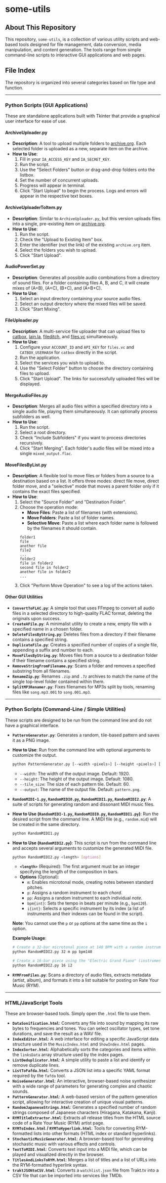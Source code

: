 # some-utils

## About This Repository

This repository, `some-utils`, is a collection of various utility scripts and web-based tools designed for file management, data conversion, media manipulation, and content generation. The tools range from simple command-line scripts to interactive GUI applications and web pages.

## File Index

The repository is organized into several categories based on file type and function.

---

### Python Scripts (GUI Applications)

These are standalone applications built with Tkinter that provide a graphical user interface for ease of use.

#### **ArchiveUploader.py**
- **Description**: A tool to upload multiple folders to [archive.org](https://archive.org). Each selected folder is uploaded as a new, separate item on the archive.
- **How to Use**:
    1.  Fill in your `IA_ACCESS_KEY` and `IA_SECRET_KEY`.
    2.  Run the script.
    3.  Use the "Select Folders" button or drag-and-drop folders onto the listbox.
    4.  Set the number of concurrent uploads.
    5. Progress will appear in terminal.
    6.  Click "Start Upload" to begin the process. Logs and errors will appear in the respective text boxes.

#### **ArchiveUploaderToItem.py**
- **Description**: Similar to `ArchiveUploader.py`, but this version uploads files into a single, pre-existing item on [archive.org](https://archive.org).
- **How to Use**:
    1. Run the script.
    2. Check the "Upload to Existing Item" box.
    3.  Enter the identifier (not the link) of the existing `archive.org` item.
    4.  Select the folders you wish to upload.
    5.  Click "Start Upload".

#### **AudioPowerSet.py**
- **Description**: Generates all possible audio combinations from a directory of sound files. For a folder containing files A, B, and C, it will create mixes of (A+B), (A+C), (B+C), and (A+B+C).
- **How to Use**:
    1.  Select an input directory containing your source audio files.
    2.  Select an output directory where the mixed files will be saved.
    3.  Click "Start Mixing".

#### **FileUploader.py**
- **Description**: A multi-service file uploader that can upload files to [catbox](https://catbox.moe/), [lain.la](https://pomf.lain.la/), [fileditch](https://fileditch.com/), and [files.vc](https://files.vc/) simultaneously.
- **How to Use**:
    1. Configure your `ACCOUNT_ID` and `API_KEY` for `files.vc` and `CATBOX_USERHASH` for `catbox` directly in the script.
    2. Run the application.
    3. Select the services you wish to upload to.
    4. Use the "Select Folder" button to choose the directory containing files to upload.
    5. Click "Start Upload". The links for successfully uploaded files will be displayed.

#### **MergeAudioFiles.py**
- **Description**: Merges all audio files within a specified directory into a single audio file, playing them simultaneously. It can optionally process subfolders as well.
- **How to Use**:
    1. Run the script.
    2. Select a root directory.
    3. Check "Include Subfolders" if you want to process directories recursively.
    4. Click "Start Merging". Each folder's audio files will be mixed into a single `mixed_output.flac`.

#### **MoveFilesByList.py**
- **Description**: A flexible tool to move files or folders from a source to a destination based on a list. It offers three modes: direct file move, direct folder move, and a "selective" mode that moves a parent folder only if it contains the exact files specified.
- **How to Use**:
    1. Select the "Source Folder" and "Destination Folder".
    2. Choose the operation mode:
        * **Move Files**: Paste a list of filenames (with extensions).
        * **Move Folders**: Paste a list of folder names.
        * **Selective Move**: Paste a list where each folder name is followed by the filenames it should contain.
        ```
        folder1
        file
        another file
        file2
        ...
        folder2
        file in folder2
        second file in folder2
        another file in folder2
        ...
        ```
    3. Click "Perform Move Operation" to see a log of the actions taken.

#### **Other GUI Utilities**
- **`ConvertToFLAC.py`**: A simple tool that uses FFmpeg to convert all audio files in a selected directory to high-quality FLAC format, deleting the originals upon success.
- **`CreateAFile.py`**: A minimalist utility to create a new, empty file with a specified name in a chosen folder.
- **`DeleteFilesByString.py`**: Deletes files from a directory if their filename contains a specified string.
- **`DuplicateFile.py`**: Creates a specified number of copies of a single file, appending a suffix and number to each.
- **`MoveFilesByString.py`**: Moves files from a source to a destination folder if their filename contains a specified string.
- **`RemoveStringFromFilename.py`**: Scans a folder and removes a specified substring from all filenames.
- **`RenameZip.py`**: Renames `.zip` and `.7z` archives to match the name of the single top-level folder contained within them.
- **`SplitMP3Renamer.py`**: Fixes filenames for MP3s split by tools, renaming files like `song.mp3.001` to `song.001.mp3`.

---

### Python Scripts (Command-Line / Simple Utilities)

These scripts are designed to be run from the command line and do not have a graphical interface.

- **`PatternGenerator.py`**: Generates a random, tile-based pattern and saves it as a PNG image.
- **How to Use**: Run from the command line with optional arguments to customize the output.
    ```bash
    python PatternGenerator.py [--width <pixels>] [--height <pixels>] [--tile_size <pixels>] [--output <filename.png>]
    ```
    - `--width`: The width of the output image. Default: 1920.
    - `--height`: The height of the output image. Default: 1080.
    - `--tile_size`: The size of each pattern tile. Default: 60.
    - `--output`: The name of the output file. Default: `pattern.png`.

- **`RandomMIDI-1.py`, `RandomMIDI0.py`, `RandomMIDI1.py`, `RandomMIDI2.py`**: A suite of scripts for generating random and dissonant MIDI music files.
- **How to Use (`RandomMIDI-1.py`, `RandomMIDI0.py`, `RandomMIDI1.py`)**: Run the desired script from the command line. A MIDI file (e.g., `random.mid`) will be created in the same directory.
    ```bash
    python RandomMIDI1.py
    ```
- **How to Use (`RandomMIDI2.py`)**: This script is run from the command line and accepts several arguments to customize the generated MIDI file.
  ```bash
  python RandomMIDI2.py <length> [options]
  ```
  - **`<length>`** (Required): The first argument must be an integer specifying the length of the composition in bars.
  - **Options** (Optional):
      - `m`: Enables microtonal mode, creating notes between standard pitches.
      - `p`: Assigns a random instrument to each *chord*.
      - `pp`: Assigns a random instrument to each individual *note*.
      - `bpm{int}`: Sets the tempo in beats per minute (e.g., `bpm120`).
      - `i{int}`: Selects a specific instrument by its index (a list of instruments and their indexes can be found in the script).

  **Note**: You cannot use the `p` or `pp` options at the same time as the `i` option.

  **Example Usage**:
  ```bash
  # Create a 32-bar microtonal piece at 140 BPM with a random instrument per note
  python RandomMIDI2.py 32 m pp bpm140

  # Create a 16-bar piece using the "Electric Grand Piano" (instrument index 2)
  python RandomMIDI2.py 16 i2
  ``` 

- **`RYMFromFiles.py`**: Scans a directory of audio files, extracts metadata (artist, album), and formats it into a list suitable for posting on Rate Your Music (RYM).

---

### HTML/JavaScript Tools

These are browser-based tools. Simply open the `.html` file to use them.

- **`DataSonification.html`**: Converts any file into sound by mapping its raw bytes to frequencies and tones. You can select oscillator types, set tone durations, and save the result as a WAV file.
- **`IndexEditor.html`**: A web interface for editing a specific JavaScript data structure used in the `MusicIndex.html` and `ShowIndex.html` pages.
- **`IndexSorter.html`**: Alphabetically sorts the categories and items within the `linksData` array structure used by the index pages.
- **`ListDeduplicator.html`**: A simple utility to paste a list and identify or remove duplicate lines.
- **`ListToFafda.html`**: Converts a JSON list into a specific YAML format required by the `fafda` tool.
- **`NoiseGenerator.html`**: An interactive, browser-based noise synthesizer with a wide range of parameters for generating complex and chaotic sounds.
- **`PatternGenerator.html`**: A web-based version of the pattern generation script, allowing for interactive creation of unique visual patterns.
- **`RandomJapaneseStrings.html`**: Generates a specified number of random strings composed of Japanese characters (Hiragana, Katakana, Kanji).
- **`RYMTitleExtractor.html`**: Extracts all release titles from the HTML source code of a Rate Your Music (RYM) artist page.
- **`RYMToIndex.html` / `RYMToHyperlink.html`**: Tools for converting RYM-formatted lists into other formats (HTML index or standard hyperlinks).
- **`StochasticMusicGenerator.html`**: A browser-based tool for generating stochastic music with various effects and controls.
- **`TextToMIDI.html`**: Converts text input into a MIDI file, which can be played and visualized directly in the browser.
- **`TitlesAndLinksToRYM.html`**: Merges a list of titles and a list of URLs into the RYM-formatted hyperlink syntax.
- **`traktJSONtoCSV.html`**: Converts a `watchlist.json` file from Trakt.tv into a CSV file that can be imported into services like TMDb.
